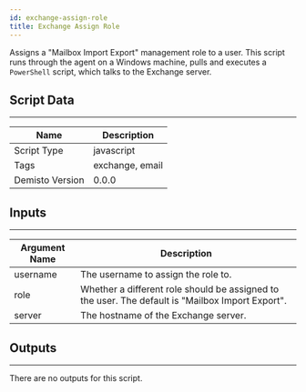 ```yaml
---
id: exchange-assign-role
title: Exchange Assign Role
---
```


Assigns a "Mailbox Import Export" management role to a user. This script runs through the agent on a Windows machine, pulls and executes a `PowerShell` script, which talks to the Exchange server.

## Script Data
---

| **Name** | **Description** |
| --- | --- |
| Script Type | javascript |
| Tags | exchange, email |
| Demisto Version | 0.0.0 |

## Inputs
---

| **Argument Name** | **Description** |
| --- | --- |
| username | The username to assign the role to. |
| role | Whether a different role should be assigned to the user. The default is "Mailbox Import Export". |
| server | The hostname of the Exchange server. |

## Outputs
---
There are no outputs for this script.
